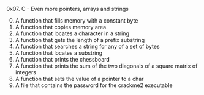 0x07. C - Even more pointers, arrays and strings

0. A function that fills memory with a constant byte
1. A  function that copies memory area.
2. A function that locates a character in a string
3. A function that gets the length of a prefix substring
4. A function that searches a string for any of a set of bytes
5. A function that locates a substring
6. A  function that prints the chessboard
7. A function that prints the sum of the two diagonals of a square matrix of integers
8. A function that sets the value of a pointer to a char
9. A file that contains the password for the crackme2 executable
